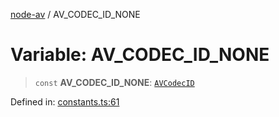 [node-av](../globals.md) / AV\_CODEC\_ID\_NONE

# Variable: AV\_CODEC\_ID\_NONE

> `const` **AV\_CODEC\_ID\_NONE**: [`AVCodecID`](../type-aliases/AVCodecID.md)

Defined in: [constants.ts:61](https://github.com/seydx/av/blob/f8631fc881b394300b1479f511d55cf1c370a87f/src/constants/constants.ts#L61)
